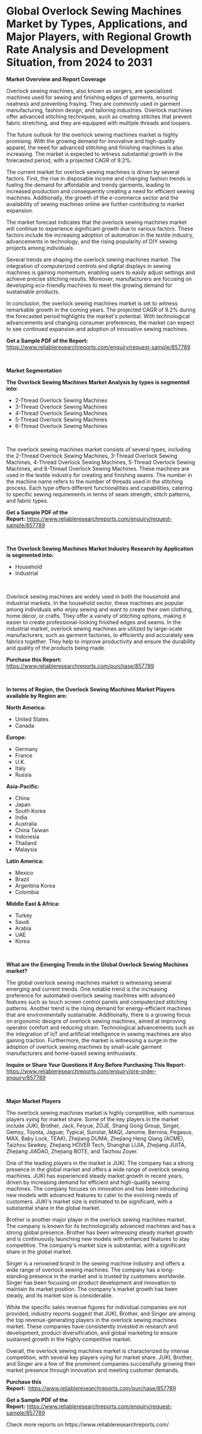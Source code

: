 <p><h1>Global Overlock Sewing Machines Market by Types, Applications, and Major Players, with Regional Growth Rate Analysis and Development Situation, from 2024 to 2031</h1></p><p><strong>Market Overview and Report Coverage</strong></p>
<p><p>Overlock sewing machines, also known as sergers, are specialized machines used for sewing and finishing edges of garments, ensuring neatness and preventing fraying. They are commonly used in garment manufacturing, fashion design, and tailoring industries. Overlock machines offer advanced stitching techniques, such as creating stitches that prevent fabric stretching, and they are equipped with multiple threads and loopers.</p><p>The future outlook for the overlock sewing machines market is highly promising. With the growing demand for innovative and high-quality apparel, the need for advanced stitching and finishing machines is also increasing. The market is expected to witness substantial growth in the forecasted period, with a projected CAGR of 9.2%.</p><p>The current market for overlock sewing machines is driven by several factors. First, the rise in disposable income and changing fashion trends is fueling the demand for affordable and trendy garments, leading to increased production and consequently creating a need for efficient sewing machines. Additionally, the growth of the e-commerce sector and the availability of sewing machines online are further contributing to market expansion.</p><p>The market forecast indicates that the overlock sewing machines market will continue to experience significant growth due to various factors. These factors include the increasing adoption of automation in the textile industry, advancements in technology, and the rising popularity of DIY sewing projects among individuals.</p><p>Several trends are shaping the overlock sewing machines market. The integration of computerized controls and digital displays in sewing machines is gaining momentum, enabling users to easily adjust settings and achieve precise stitching results. Moreover, manufacturers are focusing on developing eco-friendly machines to meet the growing demand for sustainable products.</p><p>In conclusion, the overlock sewing machines market is set to witness remarkable growth in the coming years. The projected CAGR of 9.2% during the forecasted period highlights the market's potential. With technological advancements and changing consumer preferences, the market can expect to see continued expansion and adoption of innovative sewing machines.</p></p>
<p><strong>Get a Sample PDF of the Report:</strong> <a href="https://www.reliableresearchreports.com/enquiry/request-sample/857789">https://www.reliableresearchreports.com/enquiry/request-sample/857789</a></p>
<p>&nbsp;</p>
<p><strong>Market Segmentation</strong></p>
<p><strong>The Overlock Sewing Machines Market Analysis by types is segmented into:</strong></p>
<p><ul><li>2-Thread Overlock Sewing Machines</li><li>3-Thread Overlock Sewing Machines</li><li>4-Thread Overlock Sewing Machines</li><li>5-Thread Overlock Sewing Machines</li><li>6-Thread Overlock Sewing Machines</li></ul></p>
<p>&nbsp;</p>
<p><p>The overlock sewing machines market consists of several types, including the 2-Thread Overlock Sewing Machines, 3-Thread Overlock Sewing Machines, 4-Thread Overlock Sewing Machines, 5-Thread Overlock Sewing Machines, and 6-Thread Overlock Sewing Machines. These machines are used in the textile industry for creating and finishing seams. The number in the machine name refers to the number of threads used in the stitching process. Each type offers different functionalities and capabilities, catering to specific sewing requirements in terms of seam strength, stitch patterns, and fabric types.</p></p>
<p><strong>Get a Sample PDF of the Report:</strong>&nbsp;<a href="https://www.reliableresearchreports.com/enquiry/request-sample/857789">https://www.reliableresearchreports.com/enquiry/request-sample/857789</a></p>
<p>&nbsp;</p>
<p><strong>The Overlock Sewing Machines Market Industry Research by Application is segmented into:</strong></p>
<p><ul><li>Household</li><li>Industrial</li></ul></p>
<p>&nbsp;</p>
<p><p>Overlock sewing machines are widely used in both the household and industrial markets. In the household sector, these machines are popular among individuals who enjoy sewing and want to create their own clothing, home décor, or crafts. They offer a variety of stitching options, making it easier to create professional-looking finished edges and seams. In the industrial market, overlock sewing machines are utilized by large-scale manufacturers, such as garment factories, to efficiently and accurately sew fabrics together. They help to improve productivity and ensure the durability and quality of the products being made.</p></p>
<p><strong>Purchase this Report:</strong>&nbsp; <a href="https://www.reliableresearchreports.com/purchase/857789">https://www.reliableresearchreports.com/purchase/857789</a></p>
<p>&nbsp;</p>
<p><strong>In terms of Region, the Overlock Sewing Machines Market Players available by Region are:</strong></p>
<p>
    <p> <strong> North America: </strong>
        <ul>
            <li>United States</li>
            <li>Canada</li>
        </ul>
        </p> 
    <p> <strong> Europe: </strong>
        <ul>
            <li>Germany</li>
            <li>France</li>
            <li>U.K.</li>
            <li>Italy</li>
            <li>Russia</li>
        </ul>
        </p> 
    <p> <strong> Asia-Pacific: </strong>
        <ul>
            <li>China</li>
            <li>Japan</li>
            <li>South Korea</li>
            <li>India</li>
            <li>Australia</li>
            <li>China Taiwan</li>
            <li>Indonesia</li>
            <li>Thailand</li>
            <li>Malaysia</li>
        </ul>
        </p> 
    <p> <strong> Latin America: </strong>
        <ul>
            <li>Mexico</li>
            <li>Brazil</li>
            <li>Argentina Korea</li>
            <li>Colombia</li>
        </ul>
        </p> 
    <p> <strong> Middle East & Africa: </strong>
        <ul>
            <li>Turkey</li>
            <li>Saudi</li>
            <li>Arabia</li>
            <li>UAE</li>
            <li>Korea</li>
        </ul>
    </p>
    </p>
<p>&nbsp;</p>
<p><strong>What are the Emerging Trends in the Global Overlock Sewing Machines market?</strong></p>
<p><p>The global overlock sewing machines market is witnessing several emerging and current trends. One notable trend is the increasing preference for automated overlock sewing machines with advanced features such as touch screen control panels and computerized stitching patterns. Another trend is the rising demand for energy-efficient machines that are environmentally sustainable. Additionally, there is a growing focus on ergonomic designs of overlock sewing machines, aimed at improving operator comfort and reducing strain. Technological advancements such as the integration of IoT and artificial intelligence in sewing machines are also gaining traction. Furthermore, the market is witnessing a surge in the adoption of overlock sewing machines by small-scale garment manufacturers and home-based sewing enthusiasts.</p></p>
<p><strong>Inquire or Share Your Questions If Any Before Purchasing This Report</strong>- <a href="https://www.reliableresearchreports.com/enquiry/pre-order-enquiry/857789">https://www.reliableresearchreports.com/enquiry/pre-order-enquiry/857789</a></p>
<p>&nbsp;</p>
<p><strong>Major Market Players</strong></p>
<p><p>The overlock sewing machines market is highly competitive, with numerous players vying for market share. Some of the key players in the market include JUKI, Brother, Jack, Feiyue, ZOJE, Shang Gong Group, Singer, Gemsy, Toyota, Jaguar, Typical, Sunstar, MAQI, Janome, Bernina, Pegasus, MAX, Baby Lock, TEAKI, Zhejiang DUMA, Zhejiang Heng Qiang (ACME), Taizhou Sewkey, Zhejiang HOVER Tech, Shanghai LIJIA, Zhejiang JUITA, Zhejiang JIADAO, Zhejiang BOTE, and Taizhou Zoyer.</p><p>One of the leading players in the market is JUKI. The company has a strong presence in the global market and offers a wide range of overlock sewing machines. JUKI has experienced steady market growth in recent years, driven by increasing demand for efficient and high-quality sewing machines. The company focuses on innovation and has been introducing new models with advanced features to cater to the evolving needs of customers. JUKI's market size is estimated to be significant, with a substantial share in the global market.</p><p>Brother is another major player in the overlock sewing machines market. The company is known for its technologically advanced machines and has a strong global presence. Brother has been witnessing steady market growth and is continuously launching new models with enhanced features to stay competitive. The company's market size is substantial, with a significant share in the global market.</p><p>Singer is a renowned brand in the sewing machine industry and offers a wide range of overlock sewing machines. The company has a long-standing presence in the market and is trusted by customers worldwide. Singer has been focusing on product development and innovation to maintain its market position. The company's market growth has been steady, and its market size is considerable.</p><p>While the specific sales revenue figures for individual companies are not provided, industry reports suggest that JUKI, Brother, and Singer are among the top revenue-generating players in the overlock sewing machines market. These companies have consistently invested in research and development, product diversification, and global marketing to ensure sustained growth in the highly competitive market.</p><p>Overall, the overlock sewing machines market is characterized by intense competition, with several key players vying for market share. JUKI, Brother, and Singer are a few of the prominent companies successfully growing their market presence through innovation and meeting customer demands.</p></p>
<p><strong>Purchase this Report:</strong>&nbsp;&nbsp;<a href="https://www.reliableresearchreports.com/purchase/857789">https://www.reliableresearchreports.com/purchase/857789</a></p>
<p></p>
<p><strong>Get a Sample PDF of the Report:</strong>&nbsp;<a href="https://www.reliableresearchreports.com/enquiry/request-sample/857789">https://www.reliableresearchreports.com/enquiry/request-sample/857789</a></p>
<p>Check more reports on https://www.reliableresearchreports.com/</p>